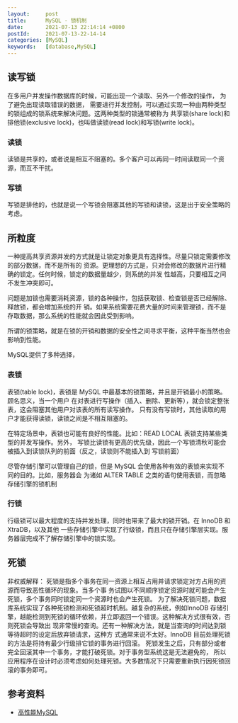 ```yaml
---
layout:     post
title:      MySQL - 锁机制
date:       2021-07-13 22:14:14 +0800
postId:     2021-07-13-22-14-14
categories: [MySQL]
keywords:   [database,MySQL]
---
```


## 读写锁
在多用户并发操作数据库的时候，可能出现一个读取、另外一个修改的操作， 为了避免出现读取错误的数据，
需要进行并发控制，可以通过实现一种由两种类型的锁组成的锁系统来解决问题。这两种类型的锁通常被称为
共享锁(share lock)和排他锁(exclusive lock)，也叫做读锁(read lock)和写锁(write lock)。

### 读锁 
读锁是共享的，或者说是相互不阻塞的。多个客户可以再同一时间读取同一个资源，而互不干扰。

### 写锁
写锁是排他的，也就是说一个写锁会阻塞其他的写锁和读锁，这是出于安全策略的考虑。

## 所粒度
一种提高共享资源并发的方式就是让锁定对象更具有选择性。尽量只锁定需要修改的部分数据，而不是所有的
资源。更理想的方式是，只对会修改的数据片进行精确的锁定。任何时候，锁定的数据量越少，则系统的并发
性越高，只要相互之间不发生冲突即可。

问题是加锁也需要消耗资源，锁的各种操作，包括获取锁、检查锁是否已经解除、释放锁，都会增加系统的开
销。如果系统需要花费大量的时间来管理锁，而不是存取数据，那么系统的性能就会因此受到影响。

所谓的锁策略，就是在锁的开销和数据的安全性之间寻求平衡，这种平衡当然也会影响到性能。

MySQL提供了多种选择，

### 表锁
表锁(table lock)，表锁是 MySQL 中最基本的锁策略，并且是开销最小的策略。顾名思义，当一个用户
在对表进行写操作（插入、删除、更新等），就会锁定整张表，这会阻塞其他用户对该表的所有读写操作。
只有没有写锁时，其他读取的用户才能获得读锁，读锁之间是不相互阻塞的。

在特定场景中，表锁也可能有良好的性能。比如：READ LOCAL 表锁支持某些类型的并发写操作。另外，
写锁比读锁有更高的优先级，因此一个写锁清秋可能会被插入到读锁队列的前面（反之，读锁则不能插入到
写锁前面）

尽管存储引擎可以管理自己的锁，但是 MySQL 会使用各种有效的表锁来实现不同的目的。比如，服务器会
为诸如 ALTER TABLE 之类的语句使用表锁，而忽略存储引擎的锁机制

### 行锁
行级锁可以最大程度的支持并发处理，同时也带来了最大的锁开销。在 InnoDB 和 XtraDB，以及其他
一些存储引擎中实现了行级锁，而且只在存储引擎层实现。服务器层完成不了解存储引擎中的锁实现。

## 死锁

非权威解释：
死锁是指多个事务在同一资源上相互占用并请求锁定对方占用的资源而导致恶性循环的现象。当多个事
务试图以不同顺序锁定资源时就可能会产生死锁，多个事务同时锁定同一个资源时也会产生死锁。
为了解决死锁问题，数据库系统实现了各种死锁检测和死锁超时机制。越复杂的系统，例如InnoDB 
存储引擎，越能检测到死锁的循环依赖，并立即返回一个错误。这种解决方式很有效，否则死锁会导致出 
现非常慢的查询。还有一种解决方法，就是当查询的时间达到锁等待超时的设定后放弃锁请求，这种方 
式通常来说不太好。InnoDB 目前处理死锁的方法是将持有最少行级排它锁的事务进行回滚。
死锁发生之后，只有部分或者完全回滚其中一个事务，才能打破死锁。对于事务型系统这是无法避免的，
所以应用程序在设计时必须考虑如何处理死锁。大多数情况下只需要重新执行因死锁回滚的事务即可。

## 参考资料

* [高性能MySQL](https://book.douban.com/subject/23008813/)
